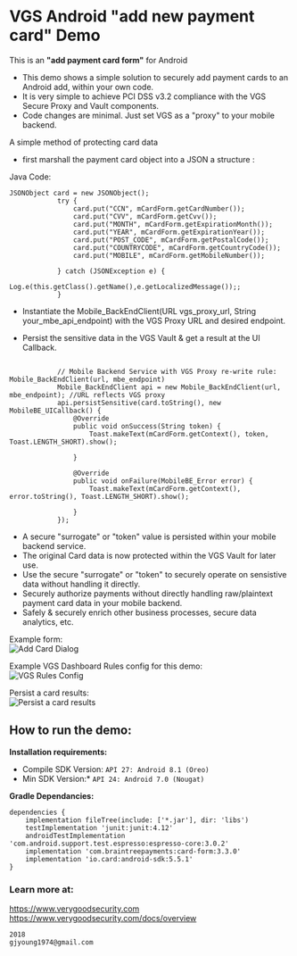 # VGS Android "add new payment card" Demo

This is an **"add payment card form"** for Android

- This demo shows a simple solution to securely add payment cards to an Android add, within your own code.   
- It is very simple to achieve PCI DSS v3.2 compliance with the VGS Secure Proxy and Vault components.   
- Code changes are minimal. Just set VGS as a "proxy" to your mobile backend.  

A simple method of protecting card data 
- first marshall the payment card object into a JSON a structure : 


Java Code:
```
JSONObject card = new JSONObject();
            try {
                card.put("CCN", mCardForm.getCardNumber());
                card.put("CVV", mCardForm.getCvv());
                card.put("MONTH", mCardForm.getExpirationMonth());
                card.put("YEAR", mCardForm.getExpirationYear());
                card.put("POST_CODE", mCardForm.getPostalCode());
                card.put("COUNTRYCODE", mCardForm.getCountryCode());
                card.put("MOBILE", mCardForm.getMobileNumber());

            } catch (JSONException e) {
                Log.e(this.getClass().getName(),e.getLocalizedMessage());;
            }
```

- Instantiate the Mobile_BackEndClient(URL vgs_proxy_url, String your_mbe_api_endpoint) with the VGS Proxy URL and desired endpoint.    

- Persist the sensitive data in the VGS Vault & get a result at the UI Callback.  


```

            // Mobile Backend Service with VGS Proxy re-write rule: Mobile_BackEndClient(url, mbe_endpoint)
            Mobile_BackEndClient api = new Mobile_BackEndClient(url, mbe_endpoint); //URL reflects VGS proxy
            api.persistSensitive(card.toString(), new MobileBE_UICallback() {
                @Override
                public void onSuccess(String token) {
                    Toast.makeText(mCardForm.getContext(), token, Toast.LENGTH_SHORT).show();

                }

                @Override
                public void onFailure(MobileBE_Error error) {
                    Toast.makeText(mCardForm.getContext(), error.toString(), Toast.LENGTH_SHORT).show();

                }
            });
```

- A secure "surrogate" or "token" value is persisted within your mobile backend service.   
- The original Card data is now protected within the VGS Vault for later use. 
- Use the secure "surrogate" or "token" to securely operate on sensistive data without handling it directly.
- Securely authorize payments without directly handling raw/plaintext payment card data in your mobile backend. 
- Safely & securely enrich other business processes, secure data analytics, etc.

Example form:    
![Add Card Dialog](./docs/add_card_form.png)    

Example VGS Dashboard Rules config for this demo:    
![VGS Rules Config](./docs/rules.png)     

Persist a card results:     
![Persist a card results](./docs/add_card_result.png)        

## How to run the demo:
**Installation requirements:**    
* Compile SDK Version: `API 27: Android 8.1 (Oreo)`    
* Min SDK Version:* `API 24: Android 7.0 (Nougat)`    

**Gradle Dependancies:**
```
dependencies {
    implementation fileTree(include: ['*.jar'], dir: 'libs')
    testImplementation 'junit:junit:4.12'
    androidTestImplementation 'com.android.support.test.espresso:espresso-core:3.0.2'
    implementation 'com.braintreepayments:card-form:3.3.0'
    implementation 'io.card:android-sdk:5.5.1'
}
```

### Learn more at:    
https://www.verygoodsecurity.com    
https://www.verygoodsecurity.com/docs/overview

```
2018
gjyoung1974@gmail.com
```

